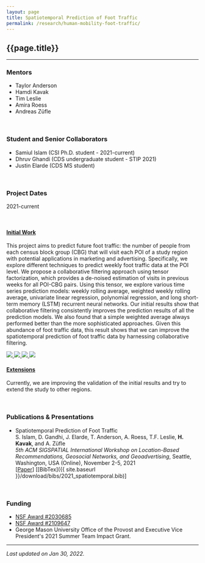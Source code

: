 ```yaml
---
layout: page
title: Spatiotemporal Prediction of Foot Traffic
permalink: /research/human-mobility-foot-traffic/
---
```


## {{page.title}}
<hr/>

### Mentors
- Taylor Anderson
- Hamdi Kavak
- Tim Leslie
- Amira Roess
- Andreas Züfle

<br/>

### Student and Senior Collaborators
- Samiul Islam (CSI Ph.D. student - 2021-current)
- Dhruv Ghandi (CDS undergraduate student - STIP 2021)
- Justin Elarde (CDS MS student)

<br/>

### Project Dates
2021-current

<br/>


#### <u>Initial Work</u>
This project aims to predict future foot traffic: the number of people from each census block group (CBG) that will visit each POI of a study region with potential applications in marketing and advertising. Specifically, we explore different techniques to predict weekly foot traffic data at the POI level. We propose a collaborative filtering approach using tensor factorization, which provides a de-noised estimation of visits in previous weeks for all POI-CBG pairs. Using this tensor, we explore various time series prediction models: weekly rolling average, weighted weekly rolling average, univariate linear regression, polynomial regression, and long short-term memory (LSTM) recurrent neural networks. Our initial results show that collaborative filtering consistently improves the prediction results of all the prediction models. We also found that a simple weighted average always performed better than the more sophisticated approaches. Given this abundance of foot traffic data, this result shows that we can improve the spatiotemporal prediction of foot traffic data by harnessing collaborative filtering.

<div id="foot-traffic-gallery">
<a href="{{ site.baseurl }}/images/research/human-mobility/foot-traffic/1workflow.png" data-toggle="lightbox" data-gallery="covid-change-gallery" class="col-sm-4" data-title="Title comes here" data-footer="Footer comes here.">
        <img width="{{site.thumbnail_width}}" src="{{ site.baseurl }}/images/research/human-mobility/foot-traffic/1workflow.png" class="img-fluid">
    </a>

<a href="{{ site.baseurl }}/images/research/human-mobility/foot-traffic/2algorithms.png" data-toggle="lightbox" data-gallery="covid-change-gallery" class="col-sm-4" data-title="Title comes here" data-footer="Footer comes here.">
        <img width="{{site.thumbnail_width}}" src="{{ site.baseurl }}/images/research/human-mobility/foot-traffic/2algorithms.png" class="img-fluid">
    </a>

<a href="{{ site.baseurl }}/images/research/human-mobility/foot-traffic/3results1.png" data-toggle="lightbox" data-gallery="covid-change-gallery" class="col-sm-4" data-title="Title comes here" data-footer="Footer comes here.">
        <img width="{{site.thumbnail_width}}" src="{{ site.baseurl }}/images/research/human-mobility/foot-traffic/3results1.png" class="img-fluid">
    </a>

<a href="{{ site.baseurl }}/images/research/human-mobility/foot-traffic/4results2.png" data-toggle="lightbox" data-gallery="covid-change-gallery" class="col-sm-4" data-title="Title comes here" data-footer="Footer comes here.">
        <img width="{{site.thumbnail_width}}" src="{{ site.baseurl }}/images/research/human-mobility/foot-traffic/4results2.png" class="img-fluid">
    </a>
</div>

#### <u>Extensions</u>
Currently, we are improving the validation of the initial results and try to extend the study to other regions.

<br/>


### Publications & Presentations

- Spatiotemporal Prediction of Foot Traffic  
  S. Islam, D. Gandhi, J. Elarde, T. Anderson, A. Roess, T.F. Leslie, <strong>H. Kavak</strong>, and A. Züfle   
  <em>5th ACM SIGSPATIAL International Workshop on Location-Based Recommendations, Geosocial Networks, and Geoadvertising</em>, Seattle, Washington, USA (Online), November 2-5, 2021  
  [[Paper](https://dl.acm.org/doi/pdf/10.1145/3486183.3490997)]
  [[BibTex]({{ site.baseurl }}/download/bibs/2021_spatiotemporal.bib)]

<br/>

### Funding
- [NSF Award #2030685](https://www.nsf.gov/awardsearch/showAward?AWD_ID=2030685)
- [NSF Award #2109647](https://www.nsf.gov/awardsearch/showAward?AWD_ID=2109647)
- George Mason University Office of the Provost and Executive Vice President's 2021 Summer Team Impact Grant.

<hr/>

*Last updated on Jan 30, 2022.*  

<script>
	  lightGallery(document.getElementById('foot-traffic-gallery'), {
	    thumbnail:true,
	    animateThumb: true,
	    showThumbByDefault: true
	}); 
	</script>
